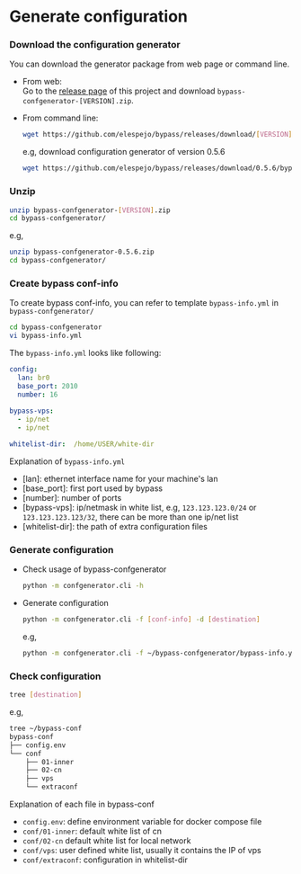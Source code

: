 # Generate configuration

### Download the configuration generator
You can download the generator package from web page or command line.

* From web:  
    Go to the [release page](https://github.com/elespejo/bypass/releases) of this project and download `bypass-confgenerator-[VERSION].zip`.

* From command line:  
    ```bash
    wget https://github.com/elespejo/bypass/releases/download/[VERSION]/bypass-confgenerator-[VERSION].zip
    ```
    e.g, download configuration generator of version 0.5.6
    ```bash
    wget https://github.com/elespejo/bypass/releases/download/0.5.6/bypass-confgenerator-0.5.6.zip
    ```

### Unzip
```bash
unzip bypass-confgenerator-[VERSION].zip
cd bypass-confgenerator/
```
e.g,
```bash
unzip bypass-confgenerator-0.5.6.zip
cd bypass-confgenerator/
```

### Create bypass conf-info

To create bypass conf-info, you can refer to template `bypass-info.yml` in `bypass-confgenerator/`
```bash
cd bypass-confgenerator
vi bypass-info.yml
```
The `bypass-info.yml` looks like following:
```yaml
config:
  lan: br0
  base_port: 2010
  number: 16
  
bypass-vps:
  - ip/net
  - ip/net

whitelist-dir:  /home/USER/white-dir
``` 
Explanation of `bypass-info.yml`
* [lan]: ethernet interface name for your machine's lan
* [base_port]: first port used by bypass
* [number]: number of ports
* [bypass-vps]: ip/netmask in white list, e.g, `123.123.123.0/24` or `123.123.123.123/32`, there can be more than one ip/net list
* [whitelist-dir]: the path of extra configuration files

### Generate configuration

* Check usage of bypass-confgenerator
    ```bash
    python -m confgenerator.cli -h
    ```

* Generate configuration
    ```bash
    python -m confgenerator.cli -f [conf-info] -d [destination]
    ```
    e.g,
    ```bash
    python -m confgenerator.cli -f ~/bypass-confgenerator/bypass-info.yml -d ~/bypass-conf
    ```

### Check configuration
```bash
tree [destination]
```
e.g,
```bash
tree ~/bypass-conf
bypass-conf
├── config.env
└── conf
    ├── 01-inner
    ├── 02-cn
    ├── vps
    └── extraconf
```

Explanation of each file in bypass-conf
* `config.env`: define environment variable for docker compose file 
* `conf/01-inner`: default white list of cn
* `conf/02-cn` default white list for local network
* `conf/vps`: user defined white list, usually it contains the IP of vps 
* `conf/extraconf`: configuration in whitelist-dir
